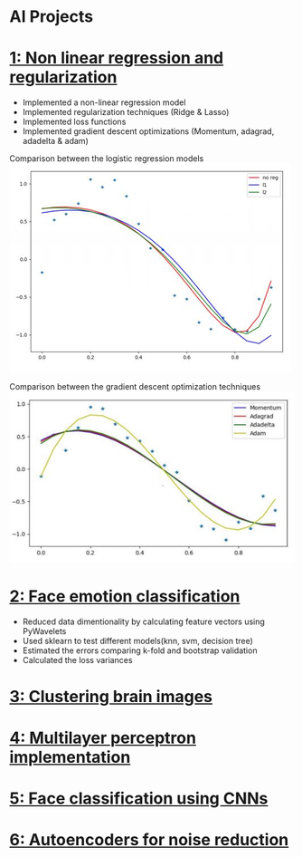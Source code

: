 # AI Projects

# [1: Non linear regression and regularization](https://github.com/Flrotm/Projects/edit/master/AI/py1) 
- Implemented a non-linear regression model
- Implemented regularization techniques (Ridge & Lasso)
- Implemented loss functions
- Implemented gradient descent optimizations (Momentum, adagrad, adadelta & adam)

Comparison between the logistic regression models 
<br />
![Lasso and Ridge](https://github.com/Flrotm/Projects/blob/master/AI/images/reg.JPG)
  
Comparison between the gradient descent optimization techniques 
<br />
![Gradient descent optimization](https://github.com/Flrotm/Projects/blob/master/AI/images/gd.JPG)

# [2: Face emotion classification](https://github.com/Flrotm/Projects/edit/master/AI/py2) 
- Reduced data dimentionality by calculating feature vectors using PyWavelets
- Used sklearn to test different models(knn, svm, decision tree)
- Estimated the errors comparing k-fold and bootstrap validation
- Calculated the loss variances 

# [3: Clustering brain images](https://github.com/Flrotm/Projects/edit/master/AI/py3)

# [4: Multilayer perceptron implementation](https://github.com/Flrotm/Projects/edit/master/AI/py4)

# [5: Face classification using CNNs](https://github.com/Flrotm/Projects/edit/master/AI/py5)

# [6: Autoencoders for noise reduction](https://github.com/Flrotm/Projects/edit/master/AI/py6)

